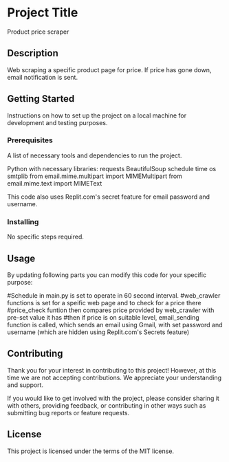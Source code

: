 # Project Title

Product price scraper

## Description

Web scraping a specific product page for price. If price has gone down, email notification is sent.

## Getting Started

Instructions on how to set up the project on a local machine for development and testing purposes.

### Prerequisites

A list of necessary tools and dependencies to run the project.

Python with necessary libraries:
requests
BeautifulSoup
schedule
time
os
smtplib
from email.mime.multipart import MIMEMultipart
from email.mime.text import MIMEText

This code also uses Replit.com's secret feature for email password and username.


### Installing

No specific steps required.

## Usage

By updating following parts you can  modify this code for your specific purpose:

#Schedule in main.py is set to operate in 60 second interval.
#web_crawler functions is set for a speific web page and to check for a price there
#price_check funtion then compares price provided by web_crawler with pre-set value it has
#then if price is on suitable level, email_sending function is called, which sends an email using Gmail, with set password and username (which are hidden using Replit.com's Secrets feature)

## Contributing

Thank you for your interest in contributing to this project! However, at this time we are not accepting contributions. We appreciate your understanding and support. 

If you would like to get involved with the project, please consider sharing it with others, providing feedback, or contributing in other ways such as submitting bug reports or feature requests.

## License

This project is licensed under the terms of the MIT license. 


